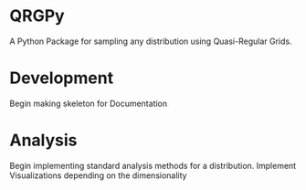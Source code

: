 # QRGPy
A Python Package for sampling any distribution using Quasi-Regular Grids.

# Development
Begin making skeleton for
Documentation

# Analysis
Begin implementing standard analysis methods for a distribution.
Implement Visualizations depending on the dimensionality
